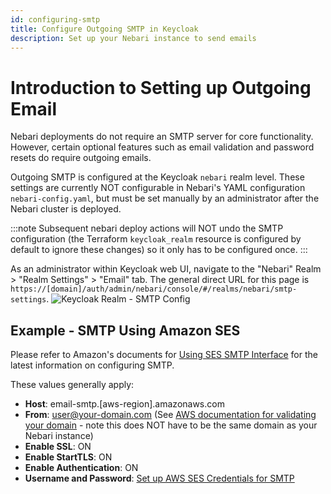 ```yaml
---
id: configuring-smtp
title: Configure Outgoing SMTP in Keycloak
description: Set up your Nebari instance to send emails
---
```


# Introduction to Setting up Outgoing Email

Nebari deployments do not require an SMTP server for core functionality.  However, certain optional features such as email validation and password resets do require outgoing emails.

Outgoing SMTP is configured at the Keycloak `nebari` realm level.  These settings are currently NOT configurable in Nebari's YAML configuration `nebari-config.yaml`, but must be set manually by an administrator after the Nebari cluster is deployed.

:::note
Subsequent nebari deploy actions will NOT undo the SMTP configuration (the Terraform `keycloak_realm` resource is configured by default to ignore these changes) so it only has to be configured once.
:::

As an administrator within Keycloak web UI, navigate to the "Nebari" Realm > "Realm Settings" > "Email" tab.  The general direct URL for this page is `https://[domain]/auth/admin/nebari/console/#/realms/nebari/smtp-settings`.
![Keycloak Realm - SMTP Config](/img/how-tos/nebari-smtp.png)

## Example - SMTP Using Amazon SES

Please refer to Amazon's documents for [Using SES SMTP Interface](https://docs.aws.amazon.com/ses/latest/dg/send-email-smtp.html) for the latest information on configuring SMTP.

These values generally apply:

* **Host**: email-smtp.[aws-region].amazonaws.com
* **From**: user@your-domain.com (See [AWS documentation for validating your domain](https://docs.aws.amazon.com/ses/latest/dg/creating-identities.html) - note this does NOT have to be the same domain as your Nebari instance)
* **Enable SSL**: ON
* **Enable StartTLS**: ON
* **Enable Authentication**: ON
* **Username and Password**: [Set up AWS SES Credentials for SMTP](https://docs.aws.amazon.com/ses/latest/dg/smtp-credentials.html)